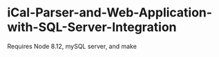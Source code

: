 # iCal-Parser-and-Web-Application-with-SQL-Server-Integration
Requires Node 8.12, mySQL server, and make
